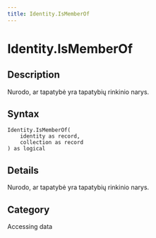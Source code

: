 ```yaml
---
title: Identity.IsMemberOf
---
```


# Identity.IsMemberOf


## Description

Nurodo, ar tapatybė yra tapatybių rinkinio narys.


## Syntax

```powerquery
Identity.IsMemberOf(
    identity as record,
    collection as record
) as logical
```


## Details

Nurodo, ar tapatybė yra tapatybių rinkinio narys.



## Category
Accessing data
